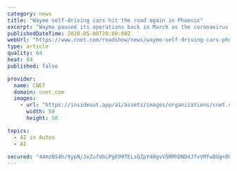 ```yaml
---
category: news
title: "Waymo self-driving cars hit the road again in Phoenix"
excerpt: "Waymo paused its operations back in March as the coronavirus pandemic began to take shape.  Those residing in the metro Phoenix area will once again start to see Waymo's self-driving vehicles hitting the road."
publishedDateTime: 2020-05-08T20:00:00Z
webUrl: "https://www.cnet.com/roadshow/news/waymo-self-driving-cars-phoenix-coronavirus/"
type: article
quality: 64
heat: 64
published: false

provider:
  name: CNET
  domain: cnet.com
  images:
    - url: "https://insideout.app/ai/assets/images/organizations/cnet.com-50x50.jpg"
      width: 50
      height: 50

topics:
  - AI in Autos
  - AI

secured: "44mzNS4h/9ypN/JxZufdbLPgE99TELsQZpY4HgvVSRMhDND4JfvVMfwQGg+DU2cMvFlyAnq8VDeBkeSIxeBmx9zj90Xv18ovArG8q3uztEQ+XJuekNt9ZAj8dkNSNJ9moV8jPzBDFDQBk015fy4xC21QRkNtMiXgVxPkb0furQgphrgYaI7T77LhbLoW6GrPQd4CNm5VpIrLGStxXhqJksbwzT5nJ7pg5i3t1P7eu6tcc3hSIwgW8XLrj96p6xckb2bjDqyHjjiV+ML7H9mlcjhMvDBgDJ8mYslr2bKcwSatyLqQtpnl4oxJijbAwP9/Ol4H65ElmYuIiu/k+MTQ/Il6XXGR8YQYOLzgE5+JKR/rDouBjl9LKGhlScRc0Cw7GZMIiM4uj8lYzasFKoEQc5vCJ0d0QZiYEVFDPHtZor3Vf5kjtYPV3OSl5weV02RQl8uqasgASCa9O3KlOuSjXwoW+NuQeFqT+DKnPeCDtpo=;G602NKvbbfn7KiJMlSHRfQ=="
---
```


